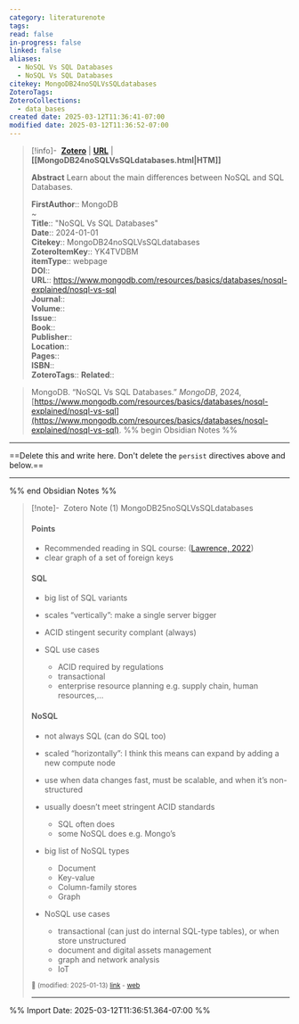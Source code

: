 ```yaml
---
category: literaturenote
tags: 
read: false
in-progress: false
linked: false
aliases:
  - NoSQL Vs SQL Databases
  - NoSQL Vs SQL Databases
citekey: MongoDB24noSQLVsSQLdatabases
ZoteroTags: 
ZoteroCollections:
  - data_bases
created date: 2025-03-12T11:36:41-07:00
modified date: 2025-03-12T11:36:52-07:00
---
```


> [!info]- &nbsp;[**Zotero**](zotero://select/library/items/YK4TVDBM)   | [**URL**](https://www.mongodb.com/resources/basics/databases/nosql-explained/nosql-vs-sql) | **[[MongoDB24noSQLVsSQLdatabases.html|HTM]]**
>
> 
> **Abstract**
> Learn about the main differences between NoSQL and SQL Databases.
> 
> 
> **FirstAuthor**:: MongoDB  
~    
> **Title**:: "NoSQL Vs SQL Databases"  
> **Date**:: 2024-01-01  
> **Citekey**:: MongoDB24noSQLVsSQLdatabases  
> **ZoteroItemKey**:: YK4TVDBM  
> **itemType**:: webpage  
> **DOI**::   
> **URL**:: https://www.mongodb.com/resources/basics/databases/nosql-explained/nosql-vs-sql  
> **Journal**::   
> **Volume**::   
> **Issue**::   
> **Book**::   
> **Publisher**::   
> **Location**::    
> **Pages**::   
> **ISBN**::   
> **ZoteroTags**:: 
> **Related**:: 

> MongoDB. “NoSQL Vs SQL Databases.” _MongoDB_, 2024, [https://www.mongodb.com/resources/basics/databases/nosql-explained/nosql-vs-sql](https://www.mongodb.com/resources/basics/databases/nosql-explained/nosql-vs-sql).
%% begin Obsidian Notes %%
___
==Delete this and write here.  Don't delete the `persist` directives above and below.==
___
%% end Obsidian Notes %%

> [!note]- &nbsp;Zotero Note (1)
> MongoDB25noSQLVsSQLdatabases
> 
> #### Points
> 
> - Recommended reading in SQL course: ([Lawrence, 2022](zotero://select/library/items/B7TNABNU))
> - clear graph of a set of foreign keys
> 
> #### SQL
> 
> - big list of SQL variants
> - scales “vertically”: make a single server bigger
> - ACID stingent security complant (always)
> - SQL use cases
>     
>     - ACID required by regulations
>     - transactional
>     - enterprise resource planning e.g. supply chain, human resources,…
> 
> #### NoSQL
> 
> - not always SQL (can do SQL too)
> - scaled “horizontally”: I think this means can expand by adding a new compute node
> - use when data changes fast, must be scalable, and when it’s non-structured
> - usually doesn’t meet stringent ACID standards
>     
>     - SQL often does
>     - some NoSQL does e.g. Mongo’s
> - big list of NoSQL types
>     
>     - Document
>     - Key-value
>     - Column-family stores
>     - Graph
> - NoSQL use cases
>     
>     - transactional (can just do internal SQL-type tables), or when store unstructured
>     - document and digital assets management
>     - graph and network analysis
>     - IoT
> 
> <small>📝️ (modified: 2025-01-13) [link](zotero://select/library/items/J7Q4FFNN) - [web](http://zotero.org/users/60638/items/J7Q4FFNN)</small>
>  
> ---



%% Import Date: 2025-03-12T11:36:51.364-07:00 %%
